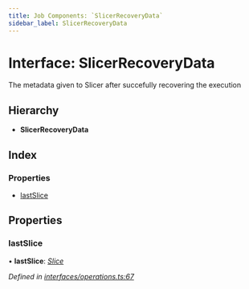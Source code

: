 ```yaml
---
title: Job Components: `SlicerRecoveryData`
sidebar_label: SlicerRecoveryData
---
```


# Interface: SlicerRecoveryData

The metadata given to Slicer after succefully recovering the execution

## Hierarchy

* **SlicerRecoveryData**

## Index

### Properties

* [lastSlice](slicerrecoverydata.md#lastslice)

## Properties

###  lastSlice

• **lastSlice**: *[Slice](slice.md)*

*Defined in [interfaces/operations.ts:67](https://github.com/terascope/teraslice/blob/d2d877b60/packages/job-components/src/interfaces/operations.ts#L67)*
